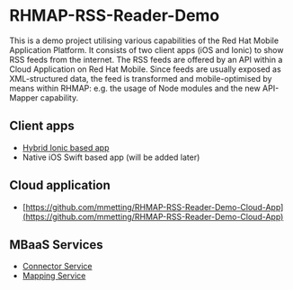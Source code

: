 # RHMAP-RSS-Reader-Demo
This is a demo project utilising various capabilities of the Red Hat Mobile Application Platform. It consists of two client apps (iOS and Ionic) to show RSS feeds from the internet. The RSS feeds are offered by an API within a Cloud Application on Red Hat Mobile. Since feeds are usually exposed as XML-structured data, the feed is transformed and mobile-optimised by means within RHMAP: e.g. the usage of Node modules and the new API-Mapper capability.

## Client apps
- [Hybrid Ionic based app](https://github.com/mmetting/RSS-Reader-Demo-App-Ionic)
- Native iOS Swift based app (will be added later)

## Cloud application
- [https://github.com/mmetting/RHMAP-RSS-Reader-Demo-Cloud-App](https://github.com/mmetting/RHMAP-RSS-Reader-Demo-Cloud-App)

## MBaaS Services
- [Connector Service](https://github.com/mmetting/RSS-Reader-Demo-RSS-Connector)
- [Mapping Service](https://github.com/mmetting)
